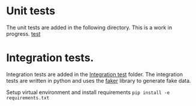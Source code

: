 # Unit tests
The unit tests are added in the following directory. This is a work in progress.
[test](../src/test/com/altinity/clickhouse/sink/connector)

# Integration tests.
Integration tests are added in the [Integration test](../tests) folder.
The integration tests are written in python and uses the [faker](https://faker.readthedocs.io/en/master/) library to generate fake data.

Setup virtual environment and install requirements
`pip install -e requirements.txt`

